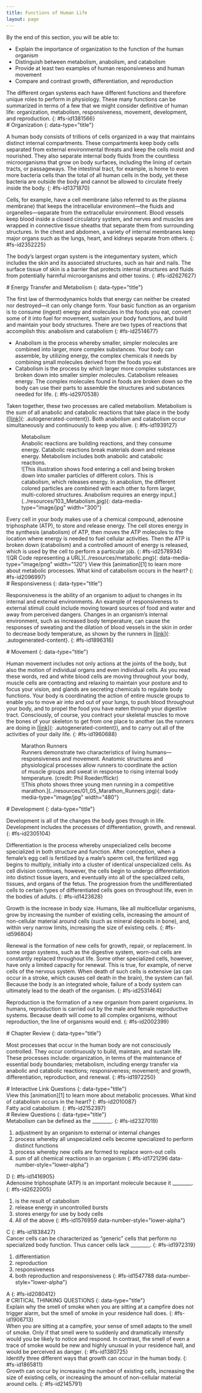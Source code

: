 ```yaml
---
title: Functions of Human Life
layout: page
---
```


<div data-type="abstract" markdown="1">
By the end of this section, you will be able to:

* Explain the importance of organization to the function of the human
  organism
* Distinguish between metabolism, anabolism, and catabolism
* Provide at least two examples of human responsiveness and human
  movement
* Compare and contrast growth, differentiation, and reproduction

</div>
The different organ systems each have different functions and therefore
unique roles to perform in physiology. These many functions can be
summarized in terms of a few that we might consider definitive of human
life: organization, metabolism, responsiveness, movement, development,
and reproduction.
{: #fs-id1381566}

<section data-depth="1" id="fs-id2080383" markdown="1">
# Organization
{: data-type="title"}

A human body consists of trillions of cells organized in a way that
maintains distinct internal compartments. These compartments keep body
cells separated from external environmental threats and keep the cells
moist and nourished. They also separate internal body fluids from the
countless microorganisms that grow on body surfaces, including the
lining of certain tracts, or passageways. The intestinal tract, for
example, is home to even more bacteria cells than the total of all human
cells in the body, yet these bacteria are outside the body and cannot be
allowed to circulate freely inside the body.
{: #fs-id1371870}

Cells, for example, have a cell membrane (also referred to as the plasma
membrane) that keeps the intracellular environment—the fluids and
organelles—separate from the extracellular environment. Blood vessels
keep blood inside a closed circulatory system, and nerves and muscles
are wrapped in connective tissue sheaths that separate them from
surrounding structures. In the chest and abdomen, a variety of internal
membranes keep major organs such as the lungs, heart, and kidneys
separate from others.
{: #fs-id2352225}

The body’s largest organ system is the integumentary system, which
includes the skin and its associated structures, such as hair and nails.
The surface tissue of skin is a barrier that protects internal
structures and fluids from potentially harmful microorganisms and other
toxins.
{: #fs-id2627627}

</section>
<section data-depth="1" id="fs-id2305458" markdown="1">
# Energy Transfer and Metabolism
{: data-type="title"}

The first law of thermodynamics holds that energy can neither be created
nor destroyed—it can only change form. Your basic function as an
organism is to consume (ingest) energy and molecules in the foods you
eat, convert some of it into fuel for movement, sustain your body
functions, and build and maintain your body structures. There are two
types of reactions that accomplish this: anabolism and catabolism
{: #fs-id2514677}

* <span data-type="term">Anabolism</span> is the process whereby
  smaller, simpler molecules are combined into larger, more complex
  substances. Your body can assemble, by utilizing energy, the complex
  chemicals it needs by combining small molecules derived from the foods
  you eat
* <span data-type="term">Catabolism</span> is the process by which
  larger more complex substances are broken down into smaller simpler
  molecules. Catabolism releases energy. The complex molecules found in
  foods are broken down so the body can use their parts to assemble the
  structures and substances needed for life.
{: #fs-id2970538}

Taken together, these two processes are called metabolism. <span
data-type="term">Metabolism</span> is the sum of all anabolic and
catabolic reactions that take place in the body
([\[link\]](#fig-ch01_03_01){: .autogenerated-content}). Both anabolism
and catabolism occur simultaneously and continuously to keep you alive.
{: #fs-id1939127}

<figure id="fig-ch01_03_01">
<div data-type="title">
Metabolism
</div>
<figcaption>
Anabolic reactions are building reactions, and they consume energy.
Catabolic reactions break materials down and release energy. Metabolism
includes both anabolic and catabolic reactions.
</figcaption>
<span markdown="1" data-type="media" id="fs-id1966806" data-alt="This illustration
shows food entering a cell and being broken down into smaller particles
of different colors. This is catabolism, which releases energy. In
anabolism, the different colored particles are combined with each other
to form larger, multi-colored structures. Anabolism requires an energy
input."> ![This illustration shows food entering a cell and being broken
down into smaller particles of different colors. This is catabolism,
which releases energy. In anabolism, the different colored particles are
combined with each other to form larger, multi-colored structures.
Anabolism requires an energy input.](../resources/103_Metabolism.jpg){:
data-media-type="image/jpg" width="300"} </span>
</figure>
Every cell in your body makes use of a chemical compound, adenosine
triphosphate (ATP), to store and release energy. The cell stores energy
in the synthesis (anabolism) of ATP, then moves the ATP molecules to the
location where energy is needed to fuel cellular activities. Then the
ATP is broken down (catabolism) and a controlled amount of energy is
released, which is used by the cell to perform a particular job.
{: #fs-id2578934}

<div data-type="note" id="fs-id2470911" class="anatomy interactive" data-label="" markdown="1">
<span markdown="1" data-type="media" id="fs-id2203864" data-alt="QR Code representing
a URL"> ![QR Code representing a URL](../resources/metabolic.png){:
data-media-type="image/png" width="120"} </span>
View this [animation][1] to learn more about metabolic processes. What
kind of catabolism occurs in the heart?
{: #fs-id2096997}

</div>
</section>
<section data-depth="1" id="fs-id2352228" markdown="1">
# Responsiveness
{: data-type="title"}

<span data-type="term">Responsiveness</span> is the ability of an
organism to adjust to changes in its internal and external environments.
An example of responsiveness to external stimuli could include moving
toward sources of food and water and away from perceived dangers.
Changes in an organism’s internal environment, such as increased body
temperature, can cause the responses of sweating and the dilation of
blood vessels in the skin in order to decrease body temperature, as
shown by the runners in [\[link\]](#fig-ch01_03_02){:
.autogenerated-content}.
{: #fs-id1896316}

</section>
<section data-depth="1" id="fs-id2621560" markdown="1">
# Movement
{: data-type="title"}

Human movement includes not only actions at the joints of the body, but
also the motion of individual organs and even individual cells. As you
read these words, red and white blood cells are moving throughout your
body, muscle cells are contracting and relaxing to maintain your posture
and to focus your vision, and glands are secreting chemicals to regulate
body functions. Your body is coordinating the action of entire muscle
groups to enable you to move air into and out of your lungs, to push
blood throughout your body, and to propel the food you have eaten
through your digestive tract. Consciously, of course, you contract your
skeletal muscles to move the bones of your skeleton to get from one
place to another (as the runners are doing in
[\[link\]](#fig-ch01_03_02){: .autogenerated-content}), and to carry out
all of the activities of your daily life.
{: #fs-id1960688}

<figure id="fig-ch01_03_02">
<div data-type="title">
Marathon Runners
</div>
<figcaption>
Runners demonstrate two characteristics of living humans—responsiveness
and movement. Anatomic structures and physiological processes allow
runners to coordinate the action of muscle groups and sweat in response
to rising internal body temperature. (credit: Phil Roeder/flickr)
</figcaption>
<span markdown="1" data-type="media" id="fs-id2523908" data-alt="This photo shows
three young men running in a competitive marathon."> ![This photo shows
three young men running in a competitive
marathon.](../resources/01_05_Marathon_Runners.jpg){:
data-media-type="image/jpg" width="480"} </span>
</figure>
</section>
<section data-depth="1" id="fs-id2246955" markdown="1">
# Development
{: data-type="title"}

<span data-type="term">Development</span> is all of the changes the body
goes through in life. Development includes the processes of
differentiation, growth, and renewal.
{: #fs-id2305104}

<span data-type="term">Differentiation</span> is the process whereby
unspecialized cells become specialized in both structure and function.
After conception, when a female’s egg cell is fertilized by a male’s
sperm cell, the fertilized egg begins to multiply, initially into a
cluster of identical unspecialized cells. As cell division continues,
however, the cells begin to undergo differentiation into distinct tissue
layers, and eventually into all of the specialized cells, tissues, and
organs of the fetus. The progression from the undifferentiated cells to
certain types of differentiated cells goes on throughout life, even in
the bodies of adults.
{: #fs-id1423628}

<span data-type="term">Growth</span> is the increase in body size.
Humans, like all multicellular organisms, grow by increasing the number
of existing cells, increasing the amount of non-cellular material around
cells (such as mineral deposits in bone), and, within very narrow
limits, increasing the size of existing cells.
{: #fs-id596804}

<span data-type="term">Renewal</span> is the formation of new cells for
growth, repair, or replacement. In some organ systems, such as the
digestive system, worn-out cells are constantly replaced throughout
life. Some other specialized cells, however, have only a limited
capacity for renewal. This is true, for example, of nerve cells of the
nervous system. When death of such cells is extensive (as can occur in a
stroke, which causes cell death in the brain), the system can fail.
Because the body is an integrated whole, failure of a body system can
ultimately lead to the death of the organism.
{: #fs-id2531464}

<span data-type="term">Reproduction</span> is the formation of a new
organism from parent organisms. In humans, reproduction is carried out
by the male and female reproductive systems. Because death will come to
all complex organisms, without reproduction, the line of organisms would
end.
{: #fs-id2002399}

</section>
<section data-depth="1" id="fs-id2057798" class="summary" markdown="1">
# Chapter Review
{: data-type="title"}

Most processes that occur in the human body are not consciously
controlled. They occur continuously to build, maintain, and sustain
life. These processes include: organization, in terms of the maintenance
of essential body boundaries; metabolism, including energy transfer via
anabolic and catabolic reactions; responsiveness; movement; and growth,
differentiation, reproduction, and renewal.
{: #fs-id1972250}

</section>
<section data-depth="1" id="fs-id1894304" class="interactive-exercise" markdown="1">
# Interactive Link Questions
{: data-type="title"}

<div data-type="exercise" id="fs-id1382103">
<div data-type="problem" id="fs-id1762343" markdown="1">
View this [animation][1] to learn more about metabolic processes. What
kind of catabolism occurs in the heart?
{: #fs-id2010087}

</div>
<div data-type="solution" id="fs-id2626781" data-label="" markdown="1">
Fatty acid catabolism.
{: #fs-id2152397}

</div>
</div>
</section>
<section data-depth="1" id="fs-id2394947" class="multiple-choice" markdown="1">
# Review Questions
{: data-type="title"}

<div data-type="exercise" id="fs-id2250378">
<div data-type="problem" id="fs-id2637099" markdown="1">
Metabolism can be defined as the ________.
{: #fs-id2327019}

1.  adjustment by an organism to external or internal changes
2.  process whereby all unspecialized cells become specialized to
    perform distinct functions
3.  process whereby new cells are formed to replace worn-out cells
4.  sum of all chemical reactions in an organism
{: #fs-id1721296 data-number-style="lower-alpha"}

</div>
<div data-type="solution" id="fs-id1483208" data-label="" markdown="1">
D
{: #fs-id1416905}

</div>
</div>
<div data-type="exercise" id="fs-id1933014">
<div data-type="problem" id="fs-id2874960" markdown="1">
Adenosine triphosphate (ATP) is an important molecule because it
________.
{: #fs-id2622005}

1.  is the result of catabolism
2.  release energy in uncontrolled bursts
3.  stores energy for use by body cells
4.  All of the above
{: #fs-id1576959 data-number-style="lower-alpha"}

</div>
<div data-type="solution" id="fs-id2267514" data-label="" markdown="1">
C
{: #fs-id1838427}

</div>
</div>
<div data-type="exercise" id="fs-id1897403">
<div data-type="problem" id="fs-id1897772" markdown="1">
Cancer cells can be characterized as “generic” cells that perform no
specialized body function. Thus cancer cells lack ________.
{: #fs-id1972319}

1.  differentiation
2.  reproduction
3.  responsiveness
4.  both reproduction and responsiveness
{: #fs-id1547788 data-number-style="lower-alpha"}

</div>
<div data-type="solution" id="fs-id1887368" data-label="" markdown="1">
A
{: #fs-id2080412}

</div>
</div>
</section>
<section data-depth="1" id="fs-id1279082" class="free-response" markdown="1">
# CRITICAL THINKING QUESTIONS
{: data-type="title"}

<div data-type="exercise" id="fs-id1473710">
<div data-type="problem" id="fs-id2447285" markdown="1">
Explain why the smell of smoke when you are sitting at a campfire does
not trigger alarm, but the smell of smoke in your residence hall does.
{: #fs-id1906713}

</div>
<div data-type="solution" id="fs-id1636338" data-label="" markdown="1">
When you are sitting at a campfire, your sense of smell adapts to the
smell of smoke. Only if that smell were to suddenly and dramatically
intensify would you be likely to notice and respond. In contrast, the
smell of even a trace of smoke would be new and highly unusual in your
residence hall, and would be perceived as danger.
{: #fs-id1380725}

</div>
</div>
<div data-type="exercise" id="fs-id2289870">
<div data-type="problem" id="fs-id1352686" markdown="1">
Identify three different ways that growth can occur in the human body.
{: #fs-id1865811}

</div>
<div data-type="solution" id="fs-id2251177" data-label="" markdown="1">
Growth can occur by increasing the number of existing cells, increasing
the size of existing cells, or increasing the amount of non-cellular
material around cells.
{: #fs-id2145791}

</div>
</div>
</section>




[1]: http://openstaxcollege.org/l/metabolic

